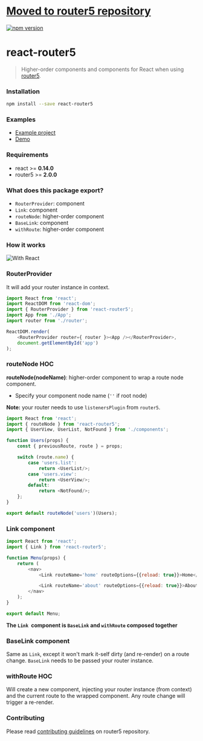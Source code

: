 # [Moved to router5 repository](https://github.com/router5/router5/tree/master/packages/react-router5)

[![npm version](https://badge.fury.io/js/react-router5.svg)](https://badge.fury.io/js/react-router5)

# react-router5

> Higher-order components and components for React when using [router5](https://github.com/router5/router5).


### Installation

```sh
npm install --save react-router5
```

### Examples

* [Example project](https://github.com/router5/examples/tree/master/apps/react)
* [Demo](https://router5.github.io/docs/with-react.html#/inbox)

### Requirements

- react >= __0.14.0__
- router5 >= __2.0.0__

### What does this package export?

- `RouterProvider`: component
- `Link`: component
- `routeNode`: higher-order component
- `BaseLink`: component
- `withRoute`: higher-order component


### How it works

![With React](https://cdn.rawgit.com/router5/router5.github.io/master/img/router-view.png)


### RouterProvider

It will add your router instance in context.

```javascript
import React from 'react';
import ReactDOM from 'react-dom';
import { RouterProvider } from 'react-router5';
import App from './App';
import router from './router';

ReactDOM.render(
    <RouterProvider router={ router }><App /></RouterProvider>,
    document.getElementById('app')
);
```

### routeNode HOC

__routeNode(nodeName)__: higher-order component to wrap a route node component.

- Specify your component node name (`''` if root node)

__Note:__ your router needs to use `listenersPlugin` from `router5`.

```javascript
import React from 'react';
import { routeNode } from 'react-router5';
import { UserView, UserList, NotFound } from './components';

function Users(props) {
    const { previousRoute, route } = props;

    switch (route.name) {
        case 'users.list':
            return <UserList/>;
        case 'users.view':
            return <UserView/>;
        default:
            return <NotFound/>;
    };
}

export default routeNode('users')(Users);

```

### Link component

```javascript
import React from 'react';
import { Link } from 'react-router5';

function Menu(props) {
    return (
        <nav>
            <Link routeName='home' routeOptions={{reload: true}}>Home</Link>

            <Link routeName='about' routeOptions={{reload: true}}>About</Link>
        </nav>
    );
}

export default Menu;
```

__The `Link `component is `BaseLink` and `withRoute` composed together__

### BaseLink component

Same as `Link`, except it won't mark it-self dirty (and re-render) on a route change. `BaseLink` needs to be passed your router instance.

### withRoute HOC

Will create a new component, injecting your router instance (from context) and the current route to the wrapped component. Any route change will trigger a re-render.

### Contributing

Please read [contributing guidelines](https://github.com/router5/router5/blob/master/CONTRIBUTING.md) on router5 repository.
